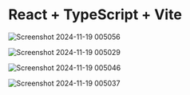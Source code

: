# React + TypeScript + Vite

![Screenshot 2024-11-19 005056](https://github.com/user-attachments/assets/9f13f706-0bff-4a8b-98b0-fab285f501f0)


![Screenshot 2024-11-19 005029](https://github.com/user-attachments/assets/2a44f58d-4f49-481c-9296-b98103267ab5)

![Screenshot 2024-11-19 005046](https://github.com/user-attachments/assets/73fb9da7-5d1e-4518-8133-5228436e2a94)


![Screenshot 2024-11-19 005037](https://github.com/user-attachments/assets/934bd082-5b16-4a8f-98a3-8b7fb98a9a93)

